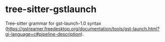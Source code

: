 tree-sitter-gstlaunch
==================

Tree-sitter grammar for gst-launch-1.0 syntax (https://gstreamer.freedesktop.org/documentation/tools/gst-launch.html?gi-language=c#pipeline-description).
